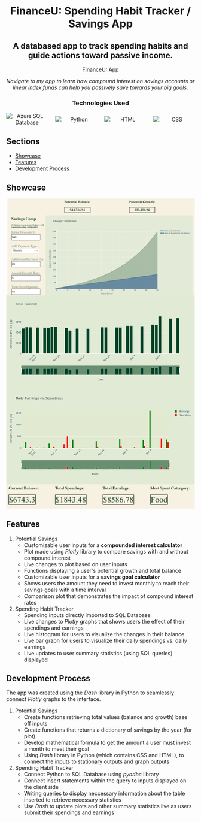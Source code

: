 <!-- Title -->
<div align="center">
    <h1>FinanceU: Spending Habit Tracker / Savings App</h1>
    <h2>
        A databased app to track spending habits and guide actions toward passive income.
    </h2>
    <a href='https://live-financeu-potential-savings.onrender.com/'>
        FinanceU: App
    </a>
    <p>
        <em>Navigate to my app to learn how compound interest on savings accounts or linear index funds can help you passively save towards your big goals.</em>
    </p>
    <div align='center'>
        <h3>
            <b>Technologies Used</b>
        </h3>
        <div style="display: flex; justify-content: center; align-items: center; gap: 20px;">
            <img src="https://cdn.jsdelivr.net/gh/devicons/devicon@latest/icons/azuresqldatabase/azuresqldatabase-original.svg" alt="Azure SQL Database" width="200">
            <img src="https://cdn.jsdelivr.net/gh/devicons/devicon@latest/icons/python/python-original.svg" alt="Python" width="200">
            <img src="https://cdn.jsdelivr.net/gh/devicons/devicon@latest/icons/html5/html5-original.svg" alt="HTML" width="200"/>
            <img src="https://cdn.jsdelivr.net/gh/devicons/devicon@latest/icons/css3/css3-original.svg" alt="CSS" width="200"/>
        </div>
    </div>
</div>

## Sections
- [Showcase](#showcase)
- [Features](#features)
- [Development Process](#development-process)

## Showcase
<div align=center>
    <div style="display:flex; align-items: flex-start; flex-direction: column">
        <img src="https://github.com/justmai1/financeU-potential-savings/blob/img/potential-savings.png">
        <img src="https://github.com/justmai1/financeU-potential-savings/blob/img/newplot%20(2).png">
        <img src="https://github.com/justmai1/financeU-potential-savings/blob/img/newplot%20(1).png">
        <img src="https://github.com/justmai1/financeU-potential-savings/blob/img/summaries.png">
    </div>
</div>


## Features
1. Potential Savings
    - Customizable user inputs for a **compounded interest calculator**
    - Plot made using *Plotly* library to compare savings with and without compound interest
    - Live changes to plot based on user inputs
    - Functions displaying a user's potential growth and total balance
    - Customizable user inputs for a **savings goal calculator**
    - Shows users the amount they need to invest monthly to reach their savings goals with a time interval
    - Comparison plot that demonstrates the impact of compound interest rates
2. Spending Habit Tracker
    - Spending inputs directly imported to SQL Database
    - Live changes to *Plotly* graphs that shows users the effect of their spendings and earnings
    - Live histogram for users to visualize the changes in their balance 
    - Live bar graph for users to visualize their daily spendings vs. daily earnings
    - Live updates to user summary statistics (using SQL queries) displayed
  
## Development Process
The app was created using the *Dash* library in Python to seamlessly connect *Plotly* graphs to the interface.

1. Potential Savings
    - Create functions retrieving total values (balance and growth) base off inputs
    - Create functions that returns a dictionary of savings by the year (for plot)
    - Develop mathematical formula to get the amount a user must invest a month to meet their goal
    - Using *Dash* library in Python (which contains CSS and HTML), to connect the inputs to stationary outputs and graph outputs
2. Spending Habit Tracker
    - Connect Python to SQL Database using *pyodbc* library
    - Connect insert statements within the query to inputs displayed on the client side
    - Writing queries to display neccessary information about the table inserted to retrieve necessary statistics
    - Use *Dash* to update plots and other summary statistics live as users submit their spendings and earnings

          
